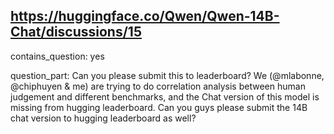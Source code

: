 ## https://huggingface.co/Qwen/Qwen-14B-Chat/discussions/15

contains_question: yes

question_part: Can you please submit this to leaderboard? We (@mlabonne, @chiphuyen & me) are trying to do correlation analysis between human judgement and different benchmarks, and the Chat version of this model is missing from hugging leaderboard. Can you guys please submit the 14B chat version to hugging leaderboard as well?